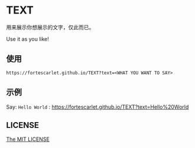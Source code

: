 # TEXT
用来展示你想展示的文字，仅此而已。

Use it as you like!

## 使用
```
https://fortescarlet.github.io/TEXT?text=<WHAT YOU WANT TO SAY>
```

## 示例

Say: `Hello World` : <https://fortescarlet.github.io/TEXT?text=Hello%20World>


## LICENSE
[The MIT LICENSE](LICENSE)